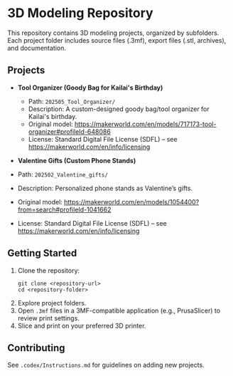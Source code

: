  # 3D Modeling Repository

 This repository contains 3D modeling projects, organized by subfolders. Each project folder includes source files (.3mf), export files (.stl, archives), and documentation.

 ## Projects

 - **Tool Organizer (Goody Bag for Kailai's Birthday)**
   - Path: `202505_Tool_Organizer/`
   - Description: A custom-designed goody bag/tool organizer for Kailai's birthday.
   - Original model: https://makerworld.com/en/models/717173-tool-organizer#profileId-648086
   - License: Standard Digital File License (SDFL) – see https://makerworld.com/en/info/licensing

  - **Valentine Gifts (Custom Phone Stands)**
   - Path: `202502_Valentine_gifts/`
   - Description: Personalized phone stands as Valentine’s gifts.
   - Original model: https://makerworld.com/en/models/1054400?from=search#profileId-1041662
   - License: Standard Digital File License (SDFL) – see https://makerworld.com/en/info/licensing

 ## Getting Started

 1. Clone the repository:
    ```
    git clone <repository-url>
    cd <repository-folder>
    ```
 2. Explore project folders.
 3. Open `.3mf` files in a 3MF-compatible application (e.g., PrusaSlicer) to review print settings.
 4. Slice and print on your preferred 3D printer.

 ## Contributing

 See `.codex/Instructions.md` for guidelines on adding new projects.